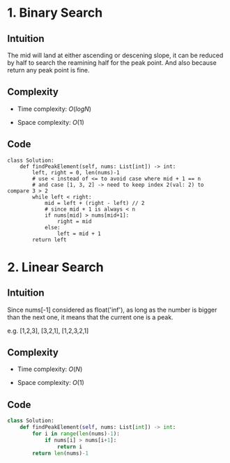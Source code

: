 # 1. Binary Search

## Intuition
The mid will land at either ascending or descening slope, it can be reduced by half to search the reamining half for the peak point. And also because return any peak point is fine.

## Complexity
- Time complexity:
    $O(logN)$

- Space complexity:
    $O(1)$

## Code
```python3 []
class Solution:
    def findPeakElement(self, nums: List[int]) -> int:
        left, right = 0, len(nums)-1
        # use < instead of <= to avoid case where mid + 1 == n
        # and case [1, 3, 2] -> need to keep index 2(val: 2) to compare 3 > 2
        while left < right:
            mid = left + (right - left) // 2
            # since mid + 1 is always < n
            if nums[mid] > nums[mid+1]:
                right = mid
            else:
                left = mid + 1
        return left
```


# 2. Linear Search

## Intuition
Since nums[-1] considered as float('inf'), as long as the number is bigger than the next one, it means that the current one is a peak.

e.g. [1,2,3], [3,2,1], [1,2,3,2,1]

## Complexity
- Time complexity:
    $O(N)$

- Space complexity:
    $O(1)$

## Code
```python 3 []
class Solution:
    def findPeakElement(self, nums: List[int]) -> int:
        for i in range(len(nums)-1):
            if nums[i] > nums[i+1]:
                return i
        return len(nums)-1
```